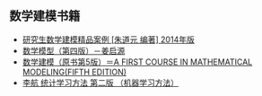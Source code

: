 ## 数学建模书籍
- [研究生数学建模精品案例 [朱道元 编著] 2014年版](https://mp.weixin.qq.com/s?__biz=MzI5MTY1MzU1Mg==&amp;mid=2247487303&amp;idx=1&amp;sn=a2bdb7260d6508655e5da4366817744a&amp;scene=19&token=57447911&lang=zh_CN#wechat_redirect)
- [数学模型（第四版）－姜启源](https://mp.weixin.qq.com/s?__biz=MzI5MTY1MzU1Mg==&amp;mid=2247487303&amp;idx=1&amp;sn=a2bdb7260d6508655e5da4366817744a&amp;scene=19&token=57447911&lang=zh_CN#wechat_redirect)
- [数学建模（原书第5版）＝A FIRST COURSE IN MATHEMATICAL MODELING(FIFTH EDITION)](https://mp.weixin.qq.com/s?__biz=MzI5MTY1MzU1Mg==&amp;mid=2247487303&amp;idx=1&amp;sn=a2bdb7260d6508655e5da4366817744a&amp;scene=19&token=57447911&lang=zh_CN#wechat_redirect)
- [李航 统计学习方法 第二版 （机器学习方法）](https://mp.weixin.qq.com/s?__biz=MzI5MTY1MzU1Mg==&amp;mid=2247487303&amp;idx=1&amp;sn=a2bdb7260d6508655e5da4366817744a&amp;scene=19&token=57447911&lang=zh_CN#wechat_redirect)

